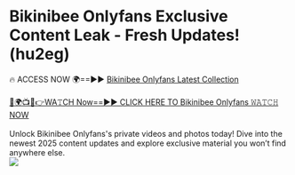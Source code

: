 # Bikinibee Onlyfans Exclusive Content Leak - Fresh Updates! (hu2eg)

🔥 ACCESS NOW 🌍==►► <a href="https://tinyurl.com/kvy9nzfs" rel="nofollow">Bikinibee Onlyfans Latest Collection</a>
<br><br>
[🔴🌍📺📱👉WA𝚃CH Now==►► CLICK HERE TO Bikinibee Onlyfans 𝚆𝙰𝚃𝙲𝙷 NOW](https://tinyurl.com/kvy9nzfs)
<br><br>
Unlock Bikinibee Onlyfans's private videos and photos today! Dive into the newest 2025 content updates and explore exclusive material you won’t find anywhere else.
<br>
<a href="https://tinyurl.com/kvy9nzfs" rel="nofollow" data-target="animated-image.originalLink"><img src="https://camo.githubusercontent.com/8a4f000d20f83aca3bf7ec5f350d767afa0574a8a352519fd8cfa583a6f93a33/68747470733a2f2f692e696d6775722e636f6d2f644a486b345a712e676966" data-canonical-src="https://i.imgur.com/dJHk4Zq.gif" style="max-width: 100%; display: inline-block;" data-target="animated-image.originalImage"></a>
<br>
